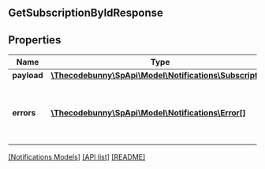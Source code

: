## GetSubscriptionByIdResponse

## Properties

Name | Type | Description | Notes
------------ | ------------- | ------------- | -------------
**payload** | [**\Thecodebunny\SpApi\Model\Notifications\Subscription**](Subscription.md) |  | [optional]
**errors** | [**\Thecodebunny\SpApi\Model\Notifications\Error[]**](Error.md) | A list of error responses returned when a request is unsuccessful. | [optional]

[[Notifications Models]](../) [[API list]](../../Api) [[README]](../../../README.md)
